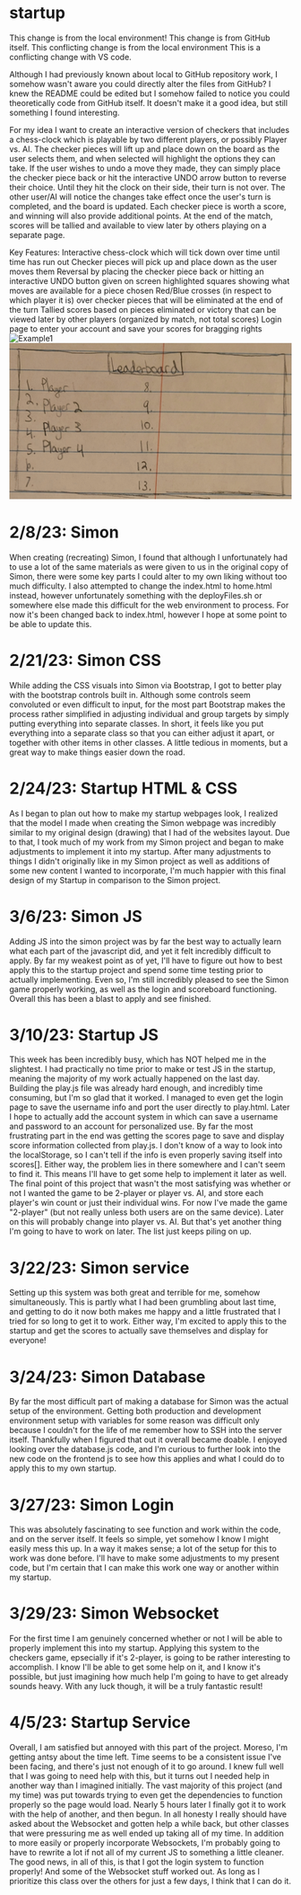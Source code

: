 # startup
This change is from the local environment!
This change is from GitHub itself.
This conflicting change is from the local environment
This is a conflicting change with VS code.


Although I had previously known about local to GitHub repository work, I somehow wasn't aware you could directly alter the files from GitHub? I knew the README could be edited but I somehow failed to notice you could theoretically code from GitHub itself. It doesn't make it a good idea, but still something I found interesting.



For my idea I want to create an interactive version of checkers that includes a chess-clock which is playable by two different players, or possibly Player vs. AI. The checker pieces will lift up and place down on the board as the user selects them, and when selected will highlight the options they can take. If the user wishes to undo a move they made, they can simply place the checker piece back or hit the interactive UNDO arrow button to reverse their choice. Until they hit the clock on their side, their turn is not over. The other user/AI will notice the changes take effect once the user's turn is completed, and the board is updated. Each checker piece is worth a score, and winning will also provide additional points. At the end of the match, scores will be tallied and available to view later by others playing on a separate page.

Key Features:
  Interactive chess-clock which will tick down over time until time has run out
  Checker pieces will pick up and place down as the user moves them
  Reversal by placing the checker piece back or hitting an interactive UNDO button given on screen
  highlighted squares showing what moves are available for a piece chosen
  Red/Blue crosses (in respect to which player it is) over checker pieces that will be eliminated at the end of the turn
  Tallied scores based on pieces eliminated or victory that can be viewed later by other players (organized by match, not total scores)
  Login page to enter your account and save your scores for bragging rights
![Example1](https://github.com/Hecktomb200/startup/blob/main/20230127_140851.jpg)
![Example2](https://github.com/Hecktomb200/startup/blob/main/20230127_140928.jpg)


# 2/8/23: Simon
When creating (recreating) Simon, I found that although I unfortunately had to use a lot of the same materials as were given to us in the original copy of Simon, there were some key parts I could alter to my own liking without too much difficulty. I also attempted to change the index.html to home.html instead, however unfortunately something with the deployFiles.sh or somewhere else made this difficult for the web environment to process. For now it's been changed back to index.html, however I hope at some point to be able to update this.

# 2/21/23: Simon CSS
While adding the CSS visuals into Simon via Bootstrap, I got to better play with the bootstrap controls built in. Although some controls seem convoluted or even difficult to input, for the most part Bootstrap makes the process rather simplified in adjusting individual and group targets by simply putting everything into separate classes. In short, it feels like you put everything into a separate class so that you can either adjust it apart, or together with other items in other classes. A little tedious in moments, but a great way to make things easier down the road.

# 2/24/23: Startup HTML & CSS
As I began to plan out how to make my startup webpages look, I realized that the model I made when creating the Simon webpage was incredibly similar to my original design (drawing) that I had of the websites layout. Due to that, I took much of my work from my Simon project and began to make adjustments to implement it into my startup. After many adjustments to things I didn't originally like in my Simon project as well as additions of some new content I wanted to incorporate, I'm much happier with this final design of my Startup in comparison to the Simon project.

# 3/6/23: Simon JS
Adding JS into the simon project was by far the best way to actually learn what each part of the javascript did, and yet it felt incredibly difficult to apply. By far my weakest point as of yet, I'll have to figure out how to best apply this to the startup project and spend some time testing prior to actually implementing. Even so, I'm still incredibly pleased to see the Simon game properly working, as well as the login and scoreboard functioning. Overall this has been a blast to apply and see finished.

# 3/10/23: Startup JS
This week has been incredibly busy, which has NOT helped me in the slightest. I had practically no time prior to make or test JS in the startup, meaning the majority of my work actually happened on the last day. Building the play.js file was already hard enough, and incredibly time consuming, but I'm so glad that it worked. I managed to even get the login page to save the username info and port the user directly to play.html. Later I hope to actually add the account system in which can save a username and password to an account for personalized use. By far the most frustrating part in the end was getting the scores page to save and display score information collected from play.js. I don't know of a way to look into the localStorage, so I can't tell if the info is even properly saving itself into scores[]. Either way, the problem lies in there somewhere and I can't seem to find it. This means I'll have to get some help to implement it later as well.
The final point of this project that wasn't the most satisfying was whether or not I wanted the game to be 2-player or player vs. AI, and store each player's win count or just their individual wins. For now I've made the game "2-player" (but not really unless both users are on the same device). Later on this will probably change into player vs. AI. But that's yet another thing I'm going to have to work on later. The list just keeps piling on up.

# 3/22/23: Simon service
Setting up this system was both great and terrible for me, somehow simultaneously. This is partly what I had been grumbling about last time, and getting to do it now both makes me happy and a little frustrated that I tried for so long to get it to work. Either way, I'm excited to apply this to the startup and get the scores to actually save themselves and display for everyone!

# 3/24/23: Simon Database
By far the most difficult part of making a database for Simon was the actual setup of the environment. Getting both production and development environment setup with variables for some reason was difficult only because I couldn't for the life of me remember how to SSH into the server itself. Thankfully when I figured that out it overall became doable. I enjoyed looking over the database.js code, and I'm curious to further look into the new code on the frontend js to see how this applies and what I could do to apply this to my own startup.

# 3/27/23: Simon Login
This was absolutely fascinating to see function and work within the code, and on the server itself. It feels so simple, yet somehow I know I might easily mess this up. In a way it makes sense; a lot of the setup for this to work was done before. I'll have to make some adjustments to my present code, but I'm certain that I can make this work one way or another within my startup.

# 3/29/23: Simon Websocket
For the first time I am genuinely concerned whether or not I will be able to properly implement this into my startup. Applying this system to the checkers game, epsecially if it's 2-player, is going to be rather interesting to accomplish. I know I'll be able to get some help on it, and I know it's possible, but just imagining how much help I'm going to have to get already sounds heavy. With any luck though, it will be a truly fantastic result!

# 4/5/23: Startup Service
Overall, I am satisfied but annoyed with this part of the project. Moreso, I'm getting antsy about the time left. Time seems to be a consistent issue I've been facing, and there's just not enough of it to go around. I knew full well that I was going to need help with this, but it turns out I needed help in another way than I imagined initially. The vast majority of this project (and my time) was put towards trying to even get the dependencies to function properly so the page would load. Nearly 5 hours later I finally got it to work with the help of another, and then begun. In all honesty I really should have asked about the Websocket and gotten help a while back, but other classes that were pressuring me as well ended up taking all of my time. In addition to more easily or properly incorporate Websockets, I'm probably going to have to rewrite a lot if not all of my current JS to something a little cleaner. The good news, in all of this, is that I got the login system to function properly! And some of the Websocket stuff worked out. As long as I prioritize this class over the others for just a few days, I think that I can do it.
